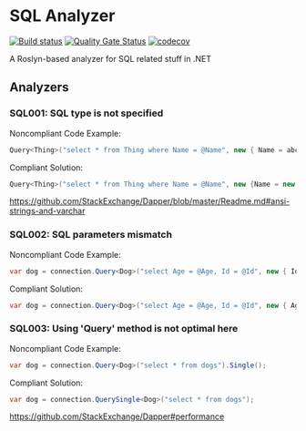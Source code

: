 # SQL Analyzer

[![Build status](https://ci.appveyor.com/api/projects/status/wbpd1xk21drdqy0t?svg=true)](https://ci.appveyor.com/project/olsh/sql-analyzer-net)
[![Quality Gate Status](https://sonarcloud.io/api/project_badges/measure?project=sql-analyzer-net&metric=alert_status)](https://sonarcloud.io/dashboard?id=sql-analyzer-net)
[![codecov](https://codecov.io/gh/olsh/sql-analyzer-net/branch/master/graph/badge.svg)](https://codecov.io/gh/olsh/sql-analyzer-net)


A Roslyn-based analyzer for SQL related stuff in .NET


## Analyzers

### SQL001: SQL type is not specified

Noncompliant Code Example:  
```csharp
Query<Thing>("select * from Thing where Name = @Name", new { Name = abcde });
```

Compliant Solution:  
```csharp
Query<Thing>("select * from Thing where Name = @Name", new {Name = new DbString { Value = "abcde", IsFixedLength = true, Length = 10, IsAnsi = true }});
```

https://github.com/StackExchange/Dapper/blob/master/Readme.md#ansi-strings-and-varchar


### SQL002: SQL parameters mismatch

Noncompliant Code Example:  
```csharp
var dog = connection.Query<Dog>("select Age = @Age, Id = @Id", new { Id = guid });
```

Compliant Solution:  
```csharp
var dog = connection.Query<Dog>("select Age = @Age, Id = @Id", new { Age = (int?)null, Id = guid });
```

### SQL003: Using 'Query' method is not optimal here

Noncompliant Code Example:  
```csharp
var dog = connection.Query<Dog>("select * from dogs").Single();
```

Compliant Solution:  
```csharp
var dog = connection.QuerySingle<Dog>("select * from dogs");
```

https://github.com/StackExchange/Dapper#performance
